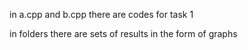 in a.cpp and b.cpp there are codes for task 1

in folders there are sets of results in the form of graphs
